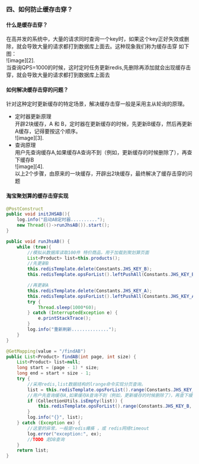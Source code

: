 
### 四、如何防止缓存击穿？
#### 什么是缓存击穿？
在高并发的系统中，大量的请求同时查询一个key时，如果这个key正好失效或删除，就会导致大量的请求都打到数据库上面去。这种现象我们称为缓存击穿
如下图：  
![image][2].  
当查询QPS=1000的时候，这时定时任务更新redis,先删除再添加就会出现缓存击穿，就会导致大量的请求都打到数据库上面去

#### 如何解决缓存击穿的问题？
针对这种定时更新缓存的特定场景，解决缓存击穿一般是采用主从轮询的原理。  
- 定时器更新原理  
开辟2块缓存，A 和 B，定时器在更新缓存的时候，先更新B缓存，然后再更新A缓存，记得要按这个顺序。  
![image][3].  
- 查询原理  
用户先查询缓存A,如果缓存A查询不到（例如，更新缓存的时候删除了），再查下缓存B  
![image][4].  
以上2个步骤，由原来的一块缓存，开辟出2块缓存，最终解决了缓存击穿的问题  


#### 淘宝聚划算的缓存击穿实现

```java
@PostConstruct
public void initJHSAB(){
    log.info("启动AB定时器..........");
    new Thread(()->runJhsAB()).start();
}
```
```java
public void runJhsAB() {
    while (true){
        //模拟从数据库读取100件 特价商品，用于加载到聚划算页面
        List<Product> list=this.products();
        //先更新B
        this.redisTemplate.delete(Constants.JHS_KEY_B);
        this.redisTemplate.opsForList().leftPushAll(Constants.JHS_KEY_B,list);

        //再更新A
        this.redisTemplate.delete(Constants.JHS_KEY_A);
        this.redisTemplate.opsForList().leftPushAll(Constants.JHS_KEY_A,list);
        try {
            Thread.sleep(1000*60);
        } catch (InterruptedException e) {
            e.printStackTrace();
        }
        log.info("重新刷新..............");
    }
}
```

```java
@GetMapping(value = "/findAB")
public List<Product> findAB(int page, int size) {
    List<Product> list=null;
    long start = (page - 1) * size;
    long end = start + size - 1;
    try {
        //采用redis,list数据结构的lrange命令实现分页查询。
        list = this.redisTemplate.opsForList().range(Constants.JHS_KEY_A, start, end);
        //用户先查询缓存A,如果缓存A查询不到（例如，更新缓存的时候删除了），再查下缓存B
        if (CollectionUtils.isEmpty(list)) {
            this.redisTemplate.opsForList().range(Constants.JHS_KEY_B, start, end);
        }
        log.info("{}", list);
    } catch (Exception ex) {
        //这里的异常，一般是redis瘫痪 ，或 redis网络timeout
        log.error("exception:", ex);
        //TODO 走DB查询
    }
    return list;
}
